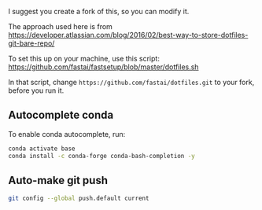 I suggest you create a fork of this, so you can modify it.

The approach used here is from https://developer.atlassian.com/blog/2016/02/best-way-to-store-dotfiles-git-bare-repo/

To set this up on your machine, use this script: https://github.com/fastai/fastsetup/blob/master/dotfiles.sh

In that script, change `https://github.com/fastai/dotfiles.git` to your fork, before you run it.


## Autocomplete conda

To enable conda autocomplete, run:

```bash
conda activate base
conda install -c conda-forge conda-bash-completion -y
```

## Auto-make git push

```bash
git config --global push.default current
```
